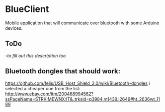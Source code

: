 # BlueClient

Mobile application that will communicate over bluetooth with some Arduino devices.


## ToDo

-*to fill out this description too*

## Bluetooth dongles that should work:
https://github.com/felis/USB_Host_Shield_2.0/wiki/Bluetooth-dongles
i selected a cheaper one from the list:
http://www.ebay.com/itm/200468994562?ssPageName=STRK:MEWNX:IT&_trksid=p3984.m1439.l2649#ht_2636wt_1189